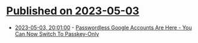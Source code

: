 # [Published on 2023-05-03](index.md)

* [2023-05-03, 20:01:00](https://tech.slashdot.org/story/23/05/03/193247/passwordless-google-accounts-are-here---you-can-now-switch-to-passkey-only?utm_source=rss1.0mainlinkanon&utm_medium=feed) - [Passwordless Google Accounts Are Here - You Can Now Switch To Passkey-Only](https://tech.slashdot.org/story/23/05/03/193247/passwordless-google-accounts-are-here---you-can-now-switch-to-passkey-only?utm_source=rss1.0mainlinkanon&utm_medium=feed)
